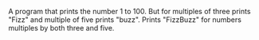 A program that prints the number 1 to 100. But for multiples of three prints "Fizz" and multiple of five prints "buzz". Prints "FizzBuzz" for numbers multiples by both three and five.
